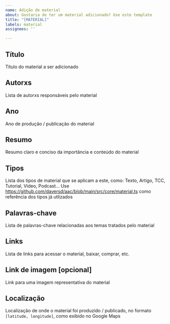 ```yaml
---
name: Adição de material
about: Gostaria de ter um material adicionado? Use este template
title: "[MATERIAL]"
labels: material
assignees: ''

---
```


## Título
Título do material a ser adicionado
## Autorxs
Lista de autorxs responsáveis pelo material
## Ano
Ano de produção / publicação do material
## Resumo
Resumo claro e conciso da importância e conteúdo do material
## Tipos
Lista dos tipos de material que se aplicam a este, como: Texto, Artigo, TCC, Tutorial, Video, Podcast... Use https://github.com/daversd/aac/blob/main/src/core/material.ts como referência dos tipos já utlizados
## Palavras-chave
Lista de palavras-chave relacionadas aos temas tratados pelo material
## Links
Lista de links para acessar o material, baixar, comprar, etc.
## Link de imagem [opcional]
Link para uma imagem representativa do material
## Localização
Localização de onde o material foi produzido / publicado, no formato `[latitude, longitude]`, como exibido no Google Maps
